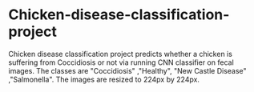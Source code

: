 # Chicken-disease-classification-project
Chicken disease classification project predicts whether a chicken is suffering from Coccidiosis or not via running CNN classifier on fecal images. The classes are "Coccidiosis" ,"Healthy", "New Castle Disease" ,"Salmonella". The images are resized to 224px by 224px.
